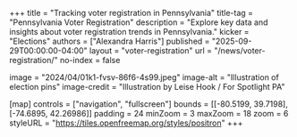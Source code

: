 +++
title = "Tracking voter registration in Pennsylvania"
title-tag = "Pennsylvania Voter Registration"
description = "Explore key data and insights about voter registration trends in Pennsylvania."
kicker = "Elections"
authors = ["Alexandra Harris"]
published = "2025-09-29T00:00:00-04:00"
layout = "voter-registration"
url = "/news/voter-registration/"
no-index = false

image = "2024/04/01k1-fvsv-86f6-4s99.jpeg"
image-alt = "Illustration of election pins"
image-credit = "Illustration by Leise Hook / For Spotlight PA"

[map]
controls = ["navigation", "fullscreen"]
bounds = [[-80.5199, 39.7198], [-74.6895, 42.26986]]
padding = 24
minZoom = 3
maxZoom = 18
zoom = 6
styleURL = "https://tiles.openfreemap.org/styles/positron"
+++

